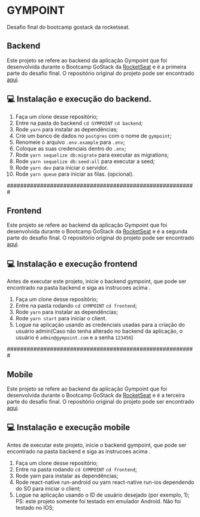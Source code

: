 # GYMPOINT
Desafio final do bootcamp gostack da rocketseat.

## Backend

Este projeto se refere ao backend da aplicação Gympoint que foi desenvolvida durante o Bootcamp GoStack da [RocketSeat](https://https://rocketseat.com.br/) e é a primeira parte do desafio final.
O repositório original do projeto pode ser encontrado [aqui](https://github.com/mateuslopes92/gympoint-backend). 

## :computer: Instalação e execução do backend.

1. Faça um clone desse repositório;
2. Entre na pasta do backend `cd GYMPOINT` `cd backend`;
3. Rode `yarn` para instalar as dependências;
4. Crie um banco de dados no `postgres` com o nome de `gympoint`;
5. Renomeie o arquivo `.env.example` para `.env`;
6. Coloque as suas credenciais dentro do `.env`;
7. Rode `yarn sequelize db:migrate` para executar as migrations;
8. Rode `yarn sequelize db:seed:all` para executar a seed;
9. Rode `yarn dev` para iniciar o servidor.
10. Rode `yarn queue` para iniciar as filas. (opcional).

#########################################################


## Frontend

Este projeto se refere ao backend da aplicação Gympoint que foi desenvolvida durante o Bootcamp GoStack da [RocketSeat](https://https://rocketseat.com.br/) e é a segunda parte do desafio final.
O repositório original do projeto pode ser encontrado [aqui](https://github.com/mateuslopes92/gympoint-web).

## :computer: Instalação e execução frontend
Antes de executar este projeto, inicie o backend gympoint, que pode ser encontrado na pasta backend e siga as instrucoes acima . 

1. Faça um clone desse repositório;
2. Entre na pasta rodando `cd GYMPOINT` `cd frontend`;
3. Rode `yarn` para instalar as dependências;
4. Rode `yarn start` para iniciar o client.
5. Logue na aplicação usando as credenciais usadas para a criação do usuário admin(Caso não tenha alterado no backend da aplicação, o usuário é `admin@gympoint.com` e a senha `123456`)

#########################################################


## Mobile

Este projeto se refere ao backend da aplicação Gympoint que foi desenvolvida durante o Bootcamp GoStack da [RocketSeat](https://https://rocketseat.com.br/) e é a terceira parte do desafio final.
O repositório original do projeto pode ser encontrado [aqui](https://github.com/mateuslopes92/gympoint_mobile).

## :computer: Instalação e execução mobile
Antes de executar este projeto, inicie o backend gympoint, que pode ser encontrado na pasta backend e siga as instrucoes acima . 

1. Faça um clone desse repositório;
2. Entre na pasta rodando `cd GYMPOINT` `cd frontend`;
3. Rode yarn para instalar as dependências;
4. Rode react-native run-android ou yarn react-native run-ios dependendo do SO para iniciar o client;
4. Logue na aplicação usando o ID de usuário desejado (por exemplo, 1);
PS: este projeto somente foi testado em emulador Android. Não foi testado no IOS;
